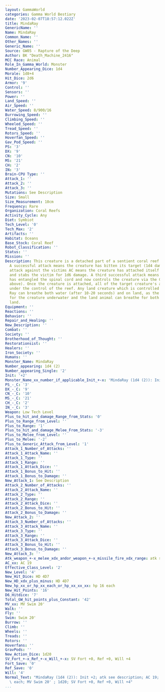```yaml
---
layout: GammaWorld
categories: Gamma World Bestiary
date: '2023-02-07T18:57:12.022Z'
title: MindaRay
GenericName: ''
Name: MindaRay
Common_Name: ''
Other_Names: ''
Generic_Name: ''
Source: GW05 - Rapture of the Deep
Author: BK "Death_Machine_2416"
MCC Race: Animal
Role_In_Gamma_World: Monster
Number_Appearing_Dice: 1d4
Morale: 1d8+4
Hit_Dice: 2d6
Armor: '9'
Control: ''
Sensors: ''
Power: ''
Land_Speed: ''
Air_Speed: ''
Water_Speed: 8/900/16
Burrowing_Speed: ''
Climbing_Speed: ''
Wheeled_Speed: ''
Tread_Speed: ''
Rotors_Speed: ''
Hoverfan_Speed: ''
Gav_Pod_Speed: ''
PS: '3'
DX: '9'
CN: '10'
MS: '21'
CH: '2'
IN: '3'
Brain-CPU Type: ''
Attack_1: ''
Attack_2: ''
Attack_3: ''
Mutations: See Description
Size: Small
Size_Measurement: 10cm
Frequency: Rare
Organization: Coral Reefs
Activity_Cycle: Any
Diet: Symbiot
Tech_Level: '0'
Tech_Max: '2'
Artifacts: ''
Habitat: Oceans
Base_Stock: Coral Reef
Robot_Classification: ''
Status: ''
Mission: ''
Description: This creature is a detached part of a sentient coral reef (see below).
  A successful attack means the creature has bitten its target (1d4 damage). A second
  attack against the victims AC means the creature has attached itself to the victim
  and stabs the victim for 1d6 damage. A third successful attack means the creature
  has entangled the spinal cord and now controls the creature via the Coral Reef (see
  above). Once the creature is attached, all of the target creature's abilities are
  under the control of the reef. Any land creature which is controlled by the Minda
  Ray can breathe both water (after 10-20 seconds) and on land, as the ray breathes
  for the creature underwater and the land animal can breathe for both creatures on
  land.
Equipment: ''
Reactions: ''
Behavior: ''
Repair_and_Healing: ''
New_Description: ''
Combat: ''
Society: ''
Brotherhood_of_Thought: ''
Restorationsist: ''
Healers: ''
Iron_Society: ''
Humans: ''
Monster_Name: MindaRay
Number_appearing: 1d4 (2)
Number_appearing_Single: '2'
Init: '+2'
Monster_Name_xx_number_if_applicable_Init_+-x: 'MindaRay (1d4 (2)): Init +2'
PS_-_C: '3'
DX_-_C: '9'
CN_-_C: '10'
MS_-_C: '21'
CH_-_C: '2'
IN_-_C: '3'
Weapon: Low Tech Level
Plus_to_hit_and_damage_Range_from_Stats: '0'
Plus_to_Range_from_Level: ''
Plus_to_Range: '1'
Plus_to_hit_and_damage_Melee_From_Stats: '-3'
Plus_to_Melee_from_Level: ''
Plus_to_Melee: '-2'
Plus_to_Generic_Attack_from_Level: '1'
Attack_1_Number_of_Attacks: ''
Attack_1_Attack_Name: ''
Attack_1_Type: ''
Attack_1_Range: ''
Attack_1_Attack_Dice: ''
Attack_1_Bonus_to_Hit: ''
Attack_1_Bonus_to_Damage: ''
New_Attack_1: See Description
Attack_2_Number_of_Attacks: ''
Attack_2_Attack_Name: ''
Attack_2_Type: ''
Attack_2_Range: ''
Attack_2_Attack_Dice: ''
Attack_2_Bonus_to_Hit: ''
Attack_2_Bonus_to_Damage: ''
New_Attack_2: ''
Attack_3_Number_of_Attacks: ''
Attack_3_Attack_Name: ''
Attack_3_Type: ''
Attack_3_Range: ''
Attack_3_Attack_Dice: ''
Attack_3_Bonus_to_Hit: ''
Attack_3_Bonus_to_Damage: ''
New_Attack_3: ''
Atk_weapon_+-x_melee_xdx_andor_weapon_+-x_missile_fire_xdx_range: atk see description
AC_xx: AC 19
Effective_Class_Level: '2'
New_Level: '4'
New_Hit_Dice: HD 4D7
New_HD_xdx_plus_minus: HD 4D7
New_hp_xx_or_hp_xx_each_or_hp_xx_xx_xx: hp 16 each
New_Hit_Points: '16'
D6_Hitdice: '7'
Total_GW_hit_points_plus_Constant: '42'
MV_xx: MV Swim 20'
Walk: ''
Fly: ''
Swim: Swim 20'
Burrow: ''
Climb: ''
Wheels: ''
Treads: ''
Rotors: ''
Hoverfans: ''
GravPods: ''
New_Action_Dice: 1d20
SV_Fort_+-x_Ref_+-x_Will_+-x: SV Fort +0, Ref +0, Will +4
Fort_Save: '0'
Ref_Save: '0'
Will: '4'
Normal_Text: "MindaRay (1d4 (2)): Init +2; atk see description; AC 19; HD 4D7 hp 16\
  \ each; MV Swim 20' ; 1d20; SV Fort +0, Ref +0, Will +4"
...
```

